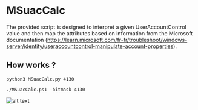 # MSuacCalc

The provided script is designed to interpret a given UserAccountControl value and then map the attributes based on information from the Microsoft documentation (https://learn.microsoft.com/fr-fr/troubleshoot/windows-server/identity/useraccountcontrol-manipulate-account-properties).

## How works ?
    python3 MSuacCalc.py 4130
    
    ./MSuacCalc.ps1 -bitmask 4130
![alt text](https://raw.githubusercontent.com/CobblePot59/ms-uac_calc/main/pictures/ms-uac_calc.png)

